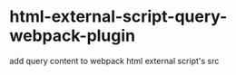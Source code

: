 # html-external-script-query-webpack-plugin

add query content to webpack html external script's src